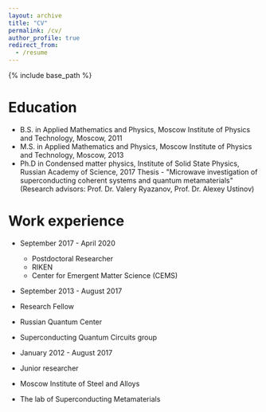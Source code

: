 ```yaml
---
layout: archive
title: "CV"
permalink: /cv/
author_profile: true
redirect_from:
  - /resume
---
```


{% include base_path %}

Education
======
* B.S. in Applied Mathematics and Physics, Moscow Institute of Physics and Technology, Moscow, 2011
* M.S. in Applied Mathematics and Physics, Moscow Institute of Physics and Technology, Moscow, 2013
* Ph.D in Condensed matter physics, Institute of Solid State Physics, Russian Academy of Science, 2017
Thesis - "Microwave investigation of superconducting coherent systems and quantum metamaterials"
(Research advisors: Prof. Dr. Valery Ryazanov, Prof. Dr. Alexey Ustinov)

Work experience
======
* September 2017 - April 2020
  * Postdoctoral Researcher
  * RIKEN 
  * Center for Emergent Matter Science (CEMS)

*  September 2013 - August 2017
  * Research Fellow
  * Russian Quantum Center
  * Superconducting Quantum Circuits group


*  January 2012 - August 2017
  * Junior researcher
  * Moscow Institute of Steel and Alloys 
  * The lab of Superconducting Metamaterials  

